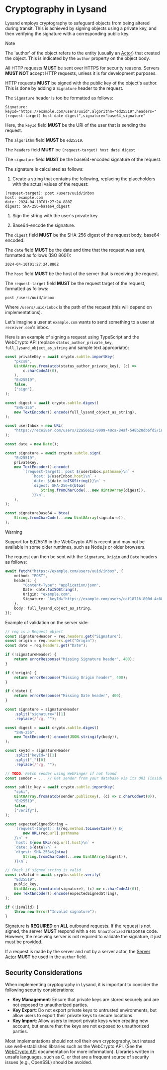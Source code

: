 # Cryptography in Lysand

Lysand employs cryptography to safeguard objects from being altered during transit. This is achieved by signing objects using a private key, and then verifying the signature with a corresponding public key.

> [!NOTE]
> The 'author' of the object refers to the entity (usually an [Actor](../objects/actors)) that created the object. This is indicated by the `author` property on the object body.

All HTTP requests **MUST** be sent over HTTPS for security reasons. Servers **MUST NOT** accept HTTP requests, unless it is for development purposes.

HTTP requests **MUST** be signed with the public key of the object's author. This is done by adding a `Signature` header to the request.

The `Signature` header is too be formatted as follows:
```
Signature: keyId="https://example.com/users/uuid",algorithm="ed25519",headers="(request-target) host date digest",signature="base64_signature"
```

Here, the `keyId` field **MUST** be the URI of the user that is sending the request.

The `algorithm` field **MUST** be `ed25519`.

The `headers` field **MUST** be `(request-target) host date digest`.

The `signature` field **MUST** be the base64-encoded signature of the request.

The signature is calculated as follows:

1. Create a string that contains the following, replacing the placeholders with the actual values of the request:
```
(request-target): post /users/uuid/inbox
host: example.com
date: 2024-04-10T01:27:24.880Z
digest: SHA-256=base64_digest
```

1. Sign the string with the user's private key.

2. Base64-encode the signature.

The `digest` field **MUST** be the SHA-256 digest of the request body, base64-encoded.

The `date` field **MUST** be the date and time that the request was sent, formatted as follows (ISO 8601):
```
2024-04-10T01:27:24.880Z
```

The `host` field **MUST** be the host of the server that is receiving the request.

The `request-target` field **MUST** be the request target of the request, formatted as follows:
```
post /users/uuid/inbox
```

Where `/users/uuid/inbox` is the path of the request (this will depend on implementations).

Let's imagine a user at `example.com` wants to send something to a user at `receiver.com`'s inbox.

Here is an example of signing a request using TypeScript and the WebCrypto API (replace `status_author_private_key`, `full_lysand_object_as_string` and sample text appropriate):

```typescript
const privateKey = await crypto.subtle.importKey(
	"pkcs8",
	Uint8Array.from(atob(status_author_private_key), (c) =>
		c.charCodeAt(0),
	),
	"Ed25519",
	false,
	["sign"],
);

const digest = await crypto.subtle.digest(
	"SHA-256",
	new TextEncoder().encode(full_lysand_object_as_string),
);

const userInbox = new URL(
	"https://receiver.com/users/22a56612-9909-48ca-84af-548b28db6fd5/inbox"
);

const date = new Date();

const signature = await crypto.subtle.sign(
	"Ed25519",
	privateKey,
	new TextEncoder().encode(
		`(request-target): post ${userInbox.pathname}\n` +
			`host: ${userInbox.host}\n` +
			`date: ${date.toISOString()}\n` +
			`digest: SHA-256=${btoa(
				String.fromCharCode(...new Uint8Array(digest)),
			)}\n`,
	),
);

const signatureBase64 = btoa(
	String.fromCharCode(...new Uint8Array(signature)),
);
```

> [!WARNING]
> Support for Ed25519 in the WebCrypto API is recent and may not be available in some older runtimes, such as Node.js or older browsers.

The request can then be sent with the `Signature`, `Origin` and `Date` headers as follows:
```ts
await fetch("https://example.com/users/uuid/inbox", {
    method: "POST",
    headers: {
        "Content-Type": "application/json",
        Date: date.toISOString(),
        Origin: "example.com",
        Signature: `keyId="https://example.com/users/caf18716-800d-4c88-843d-4947ab39ca0f",algorithm="ed25519",headers="(request-target) host date digest",signature="${signatureBase64}"`,
    },
    body: full_lysand_object_as_string,
});
```

Example of validation on the server side:

```typescript
// req is a Request object
const signatureHeader = req.headers.get("Signature");
const origin = req.headers.get("Origin");
const date = req.headers.get("Date");

if (!signatureHeader) {
	return errorResponse("Missing Signature header", 400);
}

if (!origin) {
	return errorResponse("Missing Origin header", 400);
}

if (!date) {
	return errorResponse("Missing Date header", 400);
}

const signature = signatureHeader
	.split("signature=")[1]
	.replace(/"/g, "");

const digest = await crypto.subtle.digest(
	"SHA-256",
	new TextEncoder().encode(JSON.stringify(body)),
);

const keyId = signatureHeader
	.split("keyId=")[1]
	.split(",")[0]
	.replace(/"/g, "");

// TODO: Fetch sender using WebFinger if not found
const sender = ... // Get sender from your database via its URI (inside the keyId variable)

const public_key = await crypto.subtle.importKey(
	"spki",
	Uint8Array.from(atob(sender.publicKey), (c) => c.charCodeAt(0)),
	"Ed25519",
	false,
	["verify"],
);

const expectedSignedString =
	`(request-target): ${req.method.toLowerCase()} ${
		new URL(req.url).pathname
	}\n` +
	`host: ${new URL(req.url).host}\n` +
	`date: ${date}\n` +
	`digest: SHA-256=${btoa(
		String.fromCharCode(...new Uint8Array(digest)),
	)}\n`;

// Check if signed string is valid
const isValid = await crypto.subtle.verify(
	"Ed25519",
	public_key,
	Uint8Array.from(atob(signature), (c) => c.charCodeAt(0)),
	new TextEncoder().encode(expectedSignedString),
);

if (!isValid) {
    throw new Error("Invalid signature");
}
```

Signature is **REQUIRED** on **ALL** outbound requests. If the request is not signed, the server **MUST** respond with a `401 Unauthorized` response code. However, the receiving server is not required to validate the signature, it just must be provided.

If a request is made by the server and not by a server actor, the [Server Actor](/federation/server-actor) **MUST** be used in the `author` field.

## Security Considerations

When implementing cryptography in Lysand, it is important to consider the following security considerations:
- **Key Management**: Ensure that private keys are stored securely and are not exposed to unauthorized parties.
- **Key Export**: Do not export private keys to untrusted environments, but allow users to export their private keys to secure locations.
- **Key Import**: Allow users to import private keys when creating new account, but ensure that the keys are not exposed to unauthorized parties.

Most implementations should not roll their own cryptography, but instead use well-established libraries such as the WebCrypto API. (See the [WebCrypto API](https://developer.mozilla.org/en-US/docs/Web/API/Web_Crypto_API) documentation for more information). Libraries written in unsafe languages, such as C, or that are a frequent source of security issues (e.g., OpenSSL) should be avoided.
